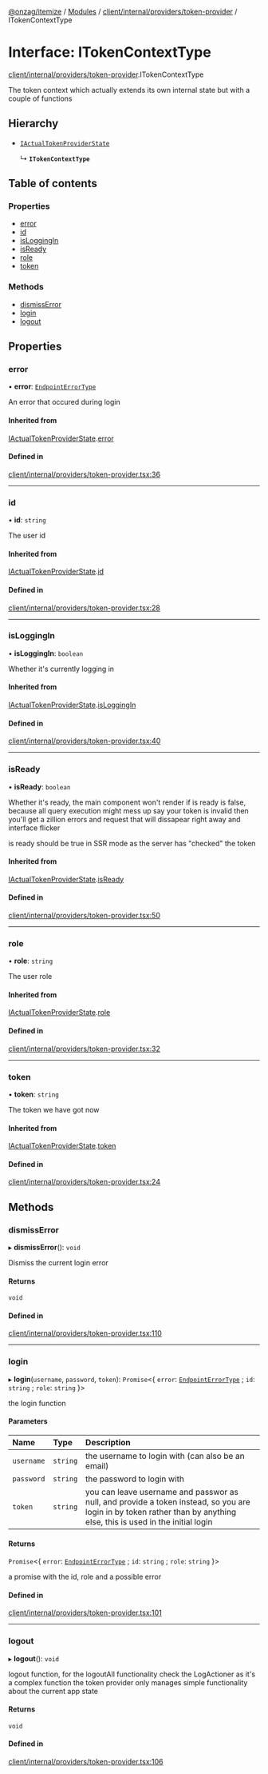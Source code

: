 [@onzag/itemize](../README.md) / [Modules](../modules.md) / [client/internal/providers/token-provider](../modules/client_internal_providers_token_provider.md) / ITokenContextType

# Interface: ITokenContextType

[client/internal/providers/token-provider](../modules/client_internal_providers_token_provider.md).ITokenContextType

The token context which actually extends its own internal state
but with a couple of functions

## Hierarchy

- [`IActualTokenProviderState`](client_internal_providers_token_provider.IActualTokenProviderState.md)

  ↳ **`ITokenContextType`**

## Table of contents

### Properties

- [error](client_internal_providers_token_provider.ITokenContextType.md#error)
- [id](client_internal_providers_token_provider.ITokenContextType.md#id)
- [isLoggingIn](client_internal_providers_token_provider.ITokenContextType.md#isloggingin)
- [isReady](client_internal_providers_token_provider.ITokenContextType.md#isready)
- [role](client_internal_providers_token_provider.ITokenContextType.md#role)
- [token](client_internal_providers_token_provider.ITokenContextType.md#token)

### Methods

- [dismissError](client_internal_providers_token_provider.ITokenContextType.md#dismisserror)
- [login](client_internal_providers_token_provider.ITokenContextType.md#login)
- [logout](client_internal_providers_token_provider.ITokenContextType.md#logout)

## Properties

### error

• **error**: [`EndpointErrorType`](../modules/base_errors.md#endpointerrortype)

An error that occured during login

#### Inherited from

[IActualTokenProviderState](client_internal_providers_token_provider.IActualTokenProviderState.md).[error](client_internal_providers_token_provider.IActualTokenProviderState.md#error)

#### Defined in

[client/internal/providers/token-provider.tsx:36](https://github.com/onzag/itemize/blob/f2f29986/client/internal/providers/token-provider.tsx#L36)

___

### id

• **id**: `string`

The user id

#### Inherited from

[IActualTokenProviderState](client_internal_providers_token_provider.IActualTokenProviderState.md).[id](client_internal_providers_token_provider.IActualTokenProviderState.md#id)

#### Defined in

[client/internal/providers/token-provider.tsx:28](https://github.com/onzag/itemize/blob/f2f29986/client/internal/providers/token-provider.tsx#L28)

___

### isLoggingIn

• **isLoggingIn**: `boolean`

Whether it's currently logging in

#### Inherited from

[IActualTokenProviderState](client_internal_providers_token_provider.IActualTokenProviderState.md).[isLoggingIn](client_internal_providers_token_provider.IActualTokenProviderState.md#isloggingin)

#### Defined in

[client/internal/providers/token-provider.tsx:40](https://github.com/onzag/itemize/blob/f2f29986/client/internal/providers/token-provider.tsx#L40)

___

### isReady

• **isReady**: `boolean`

Whether it's ready, the main component won't render
if is ready is false, because all query execution might mess up
say your token is invalid then you'll get a zillion errors and request
that will dissapear right away and interface flicker

is ready should be true in SSR mode as the server has "checked"
the token

#### Inherited from

[IActualTokenProviderState](client_internal_providers_token_provider.IActualTokenProviderState.md).[isReady](client_internal_providers_token_provider.IActualTokenProviderState.md#isready)

#### Defined in

[client/internal/providers/token-provider.tsx:50](https://github.com/onzag/itemize/blob/f2f29986/client/internal/providers/token-provider.tsx#L50)

___

### role

• **role**: `string`

The user role

#### Inherited from

[IActualTokenProviderState](client_internal_providers_token_provider.IActualTokenProviderState.md).[role](client_internal_providers_token_provider.IActualTokenProviderState.md#role)

#### Defined in

[client/internal/providers/token-provider.tsx:32](https://github.com/onzag/itemize/blob/f2f29986/client/internal/providers/token-provider.tsx#L32)

___

### token

• **token**: `string`

The token we have got now

#### Inherited from

[IActualTokenProviderState](client_internal_providers_token_provider.IActualTokenProviderState.md).[token](client_internal_providers_token_provider.IActualTokenProviderState.md#token)

#### Defined in

[client/internal/providers/token-provider.tsx:24](https://github.com/onzag/itemize/blob/f2f29986/client/internal/providers/token-provider.tsx#L24)

## Methods

### dismissError

▸ **dismissError**(): `void`

Dismiss the current login error

#### Returns

`void`

#### Defined in

[client/internal/providers/token-provider.tsx:110](https://github.com/onzag/itemize/blob/f2f29986/client/internal/providers/token-provider.tsx#L110)

___

### login

▸ **login**(`username`, `password`, `token`): `Promise`<{ `error`: [`EndpointErrorType`](../modules/base_errors.md#endpointerrortype) ; `id`: `string` ; `role`: `string`  }\>

the login function

#### Parameters

| Name | Type | Description |
| :------ | :------ | :------ |
| `username` | `string` | the username to login with (can also be an email) |
| `password` | `string` | the password to login with |
| `token` | `string` | you can leave username and passwor as null, and provide a token instead, so you are login in by token rather than by anything else, this is used in the initial login |

#### Returns

`Promise`<{ `error`: [`EndpointErrorType`](../modules/base_errors.md#endpointerrortype) ; `id`: `string` ; `role`: `string`  }\>

a promise with the id, role and a possible error

#### Defined in

[client/internal/providers/token-provider.tsx:101](https://github.com/onzag/itemize/blob/f2f29986/client/internal/providers/token-provider.tsx#L101)

___

### logout

▸ **logout**(): `void`

logout function, for the logoutAll functionality check the LogActioner as it's a complex function
the token provider only manages simple functionality about the current app state

#### Returns

`void`

#### Defined in

[client/internal/providers/token-provider.tsx:106](https://github.com/onzag/itemize/blob/f2f29986/client/internal/providers/token-provider.tsx#L106)
